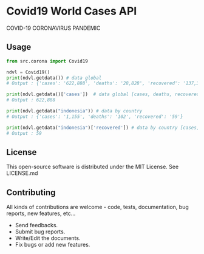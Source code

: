 #  Covid19 World Cases API
COVID-19 CORONAVIRUS PANDEMIC

Usage
---------

```python
from src.corona import Covid19

ndvl = Covid19()
print(ndvl.getdata()) # data global
# Output : {'cases': '622,888', 'deaths': '28,828', 'recovered': '137,391'}

print(ndvl.getdata()['cases'])  # data global [cases, deaths, recovered]
# Output : 622,888

print(ndvl.getdata("indonesia")) # data by country
# Output : {'cases': '1,155', 'deaths': '102', 'recovered': '59'}

print(ndvl.getdata("indonesia")['recovered']) # data by country [cases, deaths, recovered]
# Output : 59
```

License
------------

This open-source software is distributed under the MIT License. See LICENSE.md

Contributing
------------

All kinds of contributions are welcome - code, tests, documentation, bug reports, new features, etc...

* Send feedbacks.
* Submit bug reports.
* Write/Edit the documents.
* Fix bugs or add new features.
